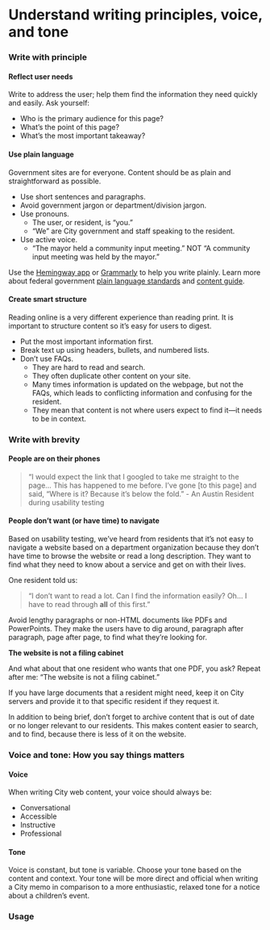 # Understand writing principles, voice, and tone

### Write with principle <a id="write-with-principle"></a>

#### Reflect user needs <a id="reflect-user-needs"></a>

Write to address the user; help them find the information they need quickly and easily. Ask yourself:

* Who is the primary audience for this page?
* What’s the point of this page?
* What’s the most important takeaway?

#### Use plain language <a id="use-plain-language"></a>

Government sites are for everyone. Content should be as plain and straightforward as possible.

* Use short sentences and paragraphs.
* Avoid government jargon or department/division jargon.
* Use pronouns.
  * The user, or resident, is “you.”
  * “We” are City government and staff speaking to the resident.
* Use active voice.
  * “The mayor held a community input meeting.” NOT “A community input meeting was held by the mayor.”

Use the [Hemingway app](http://www.hemingwayapp.com/) or [Grammarly](https://www.grammarly.com/) to help you write plainly. Learn more about federal government [plain language standards](http://www.plainlanguage.gov/) and [content guide](https://pages.18f.gov/content-guide/).

#### Create smart structure <a id="create-smart-structure"></a>

Reading online is a very different experience than reading print. It is important to structure content so it’s easy for users to digest.

* Put the most important information first.
* Break text up using headers, bullets, and numbered lists.
* Don’t use FAQs.
  * They are hard to read and search.
  * They often duplicate other content on your site.
  * Many times information is updated on the webpage, but not the FAQs, which leads to conflicting information and confusing for the resident.
  * They mean that content is not where users expect to find it—it needs to be in context.

### Write with brevity <a id="write-with-brevity"></a>

#### People are on their phones <a id="people-are-on-their-phones"></a>

> “I would expect the link that I googled to take me straight to the page… This has happened to me before. I’ve gone \[to this page\] and said, “Where is it? Because it’s below the fold.” - An Austin Resident during usability testing

#### People don’t want \(or have time\) to navigate <a id="people-dont-want-or-have-time-to-navigate"></a>

Based on usability testing, we’ve heard from residents that it’s not easy to navigate a website based on a department organization because they don’t have time to browse the website or read a long description. They want to find what they need to know about a service and get on with their lives.

One resident told us:

> “I don’t want to read a lot. Can I find the information easily? Oh… I have to read through **all** of this first.”

Avoid lengthy paragraphs or non-HTML documents like PDFs and PowerPoints. They make the users have to dig around, paragraph after paragraph, page after page, to find what they’re looking for.

**The website is not a filing cabinet**

And what about that one resident who wants that one PDF, you ask? Repeat after me: “The website is not a filing cabinet.”

If you have large documents that a resident might need, keep it on City servers and provide it to that specific resident if they request it.

In addition to being brief, don’t forget to archive content that is out of date or no longer relevant to our residents. This makes content easier to search, and to find, because there is less of it on the website.

### Voice and tone: How you say things matters <a id="voice-and-tone-how-you-say-things-matters"></a>

#### Voice <a id="voice"></a>

When writing City web content, your voice should always be:

* Conversational
* Accessible
* Instructive
* Professional

#### Tone <a id="tone"></a>

Voice is constant, but tone is variable. Choose your tone based on the content and context. Your tone will be more direct and official when writing a City memo in comparison to a more enthusiastic, relaxed tone for a notice about a children’s event.

### Usage



